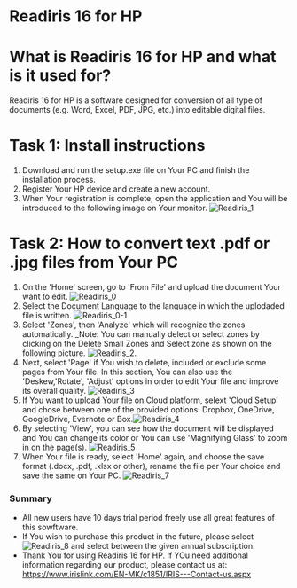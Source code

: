 # Readiris 16 for HP
# What is Readiris 16 for HP and what is it used for?
Readiris 16 for HP is a software designed for conversion of all type of documents (e.g. Word, Excel, PDF, JPG, etc.) into editable digital files. 
# Task 1: Install instructions
1. Download and run the setup.exe file on Your PC and finish the installation process. 
2. Register Your HP device and create a new account.
3. When Your registration is complete, open the application and You will be introduced to the following image on Your monitor.
![Readiris_1](https://user-images.githubusercontent.com/123601945/216981183-b8c87cc4-ffce-4f37-a67c-e786a7026116.png)
# Task 2: How to convert text .pdf or .jpg files from Your PC
1. On the 'Home' screen, go to 'From File' and upload the document Your want to edit. ![Readiris_0](https://user-images.githubusercontent.com/123601945/216995843-46e89e42-2add-43c1-a9c9-bc6d75837092.png)
2. Select the Document Language to the language in which the uplodaded file is written. ![Readiris_0-1](https://user-images.githubusercontent.com/123601945/216996110-ff09da7e-e335-41c3-8df9-2760eb11293f.png)
3. Select 'Zones', then 'Analyze' which will recognize the zones automatically. _Note: You can manually delect or select zones by clicking on the Delete Small Zones and Select zone as shown on the following picture. ![Readiris_2](https://user-images.githubusercontent.com/123601945/216985149-3b7d2875-a52b-4771-b3e6-52ba924b929b.png).
4. Next, select 'Page' if You wish to delete, included or exclude some pages from Your file. In this section, You can also use the 'Deskew,'Rotate', 'Adjust' options in order to edit Your file and improve its  overall quality. ![Readiris_3](https://user-images.githubusercontent.com/123601945/216986908-abbed71f-3050-4a6e-a414-754cb4a0b671.png)
5. If You want to upload Your file on Cloud platform, selext 'Cloud Setup' and chose between one of the provided options: Dropbox, OneDrive, GoogleDrive, Evernote or Box.![Readiris_4](https://user-images.githubusercontent.com/123601945/216987739-3547f07f-c438-42d1-bfaa-32f1a54f8718.png)
6. By selecting 'View', you can see how the document will be displayed and You can change its color or You can use 'Magnifying Glass' to zoom in on the page(s). ![Readiris_5](https://user-images.githubusercontent.com/123601945/216988817-6d7b12ec-0b3e-4ca6-82f3-5e934f03014c.png)
7. When Your file is ready, select 'Home' again, and choose the save format (.docx, .pdf, .xlsx or other), rename the file per Your choice and save the same on Your PC. ![Readiris_7](https://user-images.githubusercontent.com/123601945/216992687-e1995750-c03a-4f77-bd46-ef68d0fd2f87.png)
### Summary
- All new users have 10 days trial period freely use all great features of this sowftware. 
- If You wish to purchase this product in the future, please select ![Readiris_8](https://user-images.githubusercontent.com/123601945/216994192-3b481d33-a339-4121-b2e6-9dc206dd47e4.png) and select between the given annual subscription.
- Thank You for using Readiris 16 for HP. If YOu need additional information regarding our product, please contact us at: https://www.irislink.com/EN-MK/c1851/IRIS---Contact-us.aspx 
